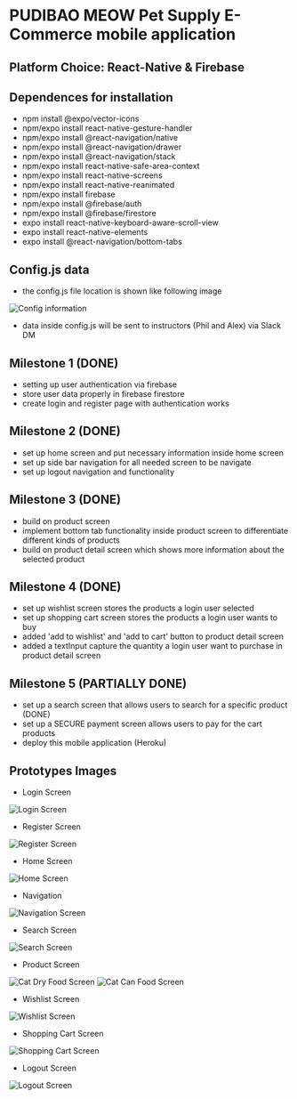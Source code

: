 # PUDIBAO MEOW Pet Supply E-Commerce mobile application

## Platform Choice: React-Native & Firebase

## Dependences for installation
* npm install @expo/vector-icons
* npm/expo install react-native-gesture-handler
* npm/expo install @react-navigation/native
* npm/expo install @react-navigation/drawer
* npm/expo install @react-navigation/stack
* npm/expo install react-native-safe-area-context
* npm/expo install react-native-screens
* npm/expo install react-native-reanimated
* npm/expo install firebase
* npm/expo install @firebase/auth
* npm/expo install @firebase/firestore
* expo install react-native-keyboard-aware-scroll-view
* expo install react-native-elements
* expo install @react-navigation/bottom-tabs

## Config.js data
* the config.js file location is shown like following image
<img src = "Images/config.png" alt = "Config information">

* data inside config.js will be sent to instructors (Phil and Alex) via Slack DM

## Milestone 1 (DONE)
* setting up user authentication via firebase
* store user data properly in firebase firestore
* create login and register page with authentication works

## Milestone 2 (DONE)
* set up home screen and put necessary information inside home screen
* set up side bar navigation for all needed screen to be navigate
* set up logout navigation and functionality

## Milestone 3 (DONE)
* build on product screen
* implement bottom tab functionality inside product screen to differentiate different kinds of products
* build on product detail screen which shows more information about the selected product

## Milestone 4 (DONE)
* set up wishlist screen stores the products a login user selected
* set up shopping cart screen stores the products a login user wants to buy
* added 'add to wishlist' and 'add to cart' button to product detail screen
* added a textInput capture the quantity a login user want to purchase in product detail screen

## Milestone 5 (PARTIALLY DONE)
* set up a search screen that allows users to search for a specific product (DONE)
* set up a SECURE payment screen allows users to pay for the cart products
* deploy this mobile application  (Heroku)

## Prototypes Images
* Login Screen
<img src = "Images/login.jpg" alt = "Login Screen">

* Register Screen
<img src = "Images/register.jpg" alt = "Register Screen">

* Home Screen
<img src = "Images/home.jpg" alt = "Home Screen">

* Navigation
<img src = "Images/navigation.jpg" alt = "Navigation Screen">

* Search Screen
<img src = "Images/search.jpg" alt = "Search Screen">

* Product Screen
<img src = "Images/catDryfood.jpg" alt = "Cat Dry Food Screen">
<img src = "Images/catCanfood.jpg" alt = "Cat Can Food Screen">

* Wishlist Screen
<img src = "Images/wishlist.jpg" alt = "Wishlist Screen">

* Shopping Cart Screen
<img src = "Images/shoppingCart.jpg" alt = "Shopping Cart Screen">

* Logout Screen
<img src = "Images/logout.jpg" alt = "Logout Screen">